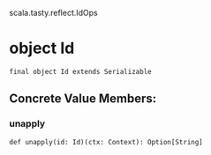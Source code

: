 scala.tasty.reflect.IdOps
# object Id

<pre><code class="language-scala" >final object Id extends Serializable</pre></code>
## Concrete Value Members:
### unapply
<pre><code class="language-scala" >def unapply(id: Id)(ctx: Context): Option[String]</pre></code>

